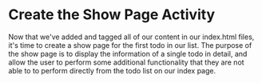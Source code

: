 # Create the Show Page Activity
Now that we've added and tagged all of our content in our index.html files, it's time to create a show page for the first todo in our list. The purpose of the show page is to display the information of a single todo in detail, and allow the user to perform some additional functionality that they are not able to to perform directly from the todo list on our index page.

